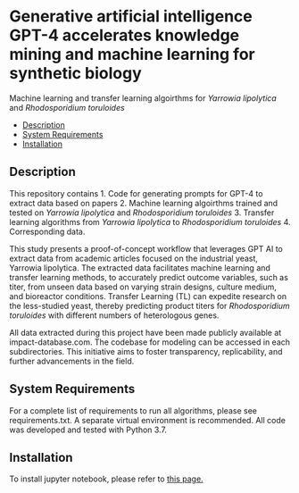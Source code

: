 # Generative artificial intelligence GPT-4 accelerates knowledge mining and machine learning for synthetic biology

Machine learning and transfer learning algoirthms for *Yarrowia lipolytica* and *Rhodosporidium toruloides*

- [Description](#description)
- [System Requirements](#system-requirements)
- [Installation](#installation)

## Description
This repository contains 1. Code for generating prompts for GPT-4 to extract data based on papers 2. Machine learning algoirthms trained and tested on *Yarrowia lipolytica* and *Rhodosporidium toruloides* 3. Transfer learning algorithms from *Yarrowia lipolytica* to *Rhodosporidium toruloides* 4. Corresponding data. <br>

This study presents a proof-of-concept workflow that leverages GPT AI to extract data from academic articles focused on the industrial yeast, Yarrowia lipolytica. The extracted data facilitates machine learning and transfer learning methods, to accurately predict outcome variables, such as titer, from unseen data based on varying strain designs, culture medium, and bioreactor conditions. Transfer Learning (TL) can expedite research on the less-studied yeast, thereby predicting product titers for *Rhodosporidium toruloides* with different numbers of heterologous genes.

All data extracted during this project have been made publicly available at impact-database.com. The codebase for modeling can be accessed in each subdirectories. This initiative aims to foster transparency, replicability, and further advancements in the field.

## System Requirements
For a complete list of requirements to run all algorithms, please see requirements.txt. A separate virtual environment is recommended. All code was developed and tested with Python 3.7.

## Installation
To install jupyter notebook, please refer to [this page.](https://docs.jupyter.org/en/latest/install/notebook-classic.html)
